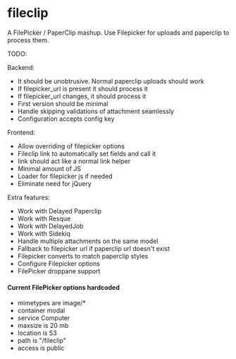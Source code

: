 fileclip
========

A FilePicker / PaperClip mashup.  Use Filepicker for uploads and paperclip to process them.

TODO:

Backend:
* It should be unobtrusive.  Normal paperclip uploads should work
* If filepicker_url is present it should process it
* If filepicker_url changes, it should process it
* First version should be minimal
* Handle skipping validations of attachment seamlessly
* Configuration accepts config key

Frontend:
* Allow overriding of filepicker options
* Fileclip link to automatically set fields and call it
* link should act like a normal link helper
* Minimal amount of JS
* Loader for filepicker js if needed
* Eliminate need for jQuery

Extra features:
* Work with Delayed Paperclip
* Work with Resque
* Work with DelayedJob
* Work with Sidekiq
* Handle multiple attachments on the same model
* Fallback to filepicker url if paperclip url doesn't exist
* Filepicker converts to match paperclip styles
* Configure Filepicker options
* FilePicker droppane support

#### Current FilePicker options hardcoded
* mimetypes are image/*
* container modal
* service Computer
* maxsize is 20 mb
* location is S3
* path is "/fileclip"
* access is public